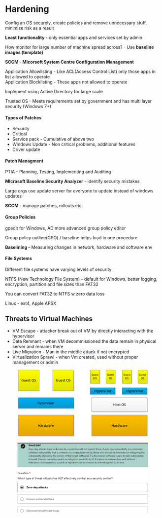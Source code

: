 # Hardening

Config an OS securely, create policies and remove unnecessary stuff, minimize risk as a result

**Least functionality -** only essential apps and services set by admin

How monitor for large number of machine spread across? - Use **baseline images (template)**

**SCCM - Micorsoft System Centre Configuration Management**

Application Allowlisting - Like ACL(Access Control List) only those apps in list allowed to operate\
Application Blocklisting - These apps not allowed to operate

Implement using Active Directory for large scale

Trusted OS - Meets requirements set by government and has multi layer security (Windows 7+)

#### Types of Patches

* Security
* Critical
* Service pack - Cumulative of above two
* Windows Update - Non critical problems, additional features
* Driver update

#### Patch Managment

PTIA - Planning, Testing, Implementing and Auditing

**MIcrosoft Baseline Security Analyzer** - identify security mistakes

Large orgs use update server for everyone to update instead of windows updates

**SCCM** - manage patches, rollouts etc.

#### Group Policies

gpedit for Windows, AD more advanced group policy editor

Group policy outline(GPO) / baseline helps load in one procedure

**Baselining -** Measuring changes in network, hardware and software env

#### File Systems

Different file systems have varying levels of security

NTFS (New Technology File System) - default for Windows, better logging, encryption, partition and file sizes than FAT32

You can convert FAT32 to NTFS w zero data loss

Linux - ext4, Apple APSX

## Threats to Virtual Machines

* VM Escape - attacker break out of VM by directly interacting with the hypervisor
* Data Remnant - when VM decommissioned the data remain in physical server and remains there
* Live Migration - Man in the middle attack if not encrypted
* Virtualization Sprawl - when Vm created, used without proper management or admin&#x20;

<figure><img src="../../.gitbook/assets/image (123).png" alt=""><figcaption></figcaption></figure>

<figure><img src="../../.gitbook/assets/image (143).png" alt=""><figcaption></figcaption></figure>



